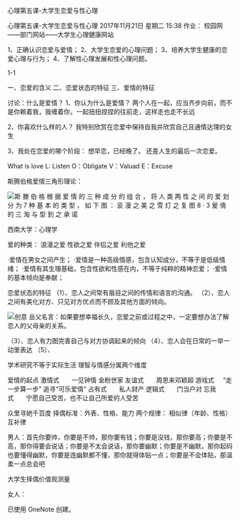 心理第五课-大学生恋爱与性心理

心理第五课-大学生恋爱与性心理
2017年11月21日 星期二
15:38
作业：
校园网——部门网站——大学生心理健康网站

1、正确认识恋爱与爱情；
2、大学生恋爱的心理问题；
3、培养大学生健康的恋爱心理与行为；
4、了解性心理发展和性心理问题。

1-1

一、恋爱的含义
二、恋爱状态的特征
三、爱情的特征

讨论：什么是爱情？
1、你认为什么是爱情？
两个人在一起，应当齐步向前，而不是你赖着我，我缠着你，一起扭扭捏捏的往前走，这样走也走不长远

2、你喜欢什么样的人？
我特别欣赏在恋爱中保持自我并欣赏自己且通情达理的女生

3、我处在恋爱的哪个阶段：
想早恋，已经晚了。
还差人生的最后一次恋爱。

What  is love
L: Listen
O：Obligate
V：Valuad
E：Excuse

斯腾伯格爱情三角形理论：

![斯 滕 伯 格 根 据 爱 情 的 三 种 成 分 的 组 合 ， 将 人 类  两 性 之 间 的 爱 划 分 为 7 种 基 本 的 类 型 ， 如 下 图 ：  衮 漫 之  美 之  雪 灯 之 复  图 8 · 3 爰 倩 的 三 淘 与 型  到 之  承 诺](../_resources/dcdaa148b6a8d4ed0ac7be050c969b47.jpg)

西南大学：心理学

爱的种类：
浪漫之爱
性欲之爱
伴侣之爱
利他之爱

·爱情在男女之间产生；
·爱情是一种高级情感，包含认知成分，不等于是低级情绪；
·爱情有其生理基础，包含性欲和性感在内，不等于纯粹的精神恋爱；
·爱情的基本倾向是奉献；

恋爱状态的特征
（1）、恋人之间常有眉目之间的传情和语言的沟通。
（2）、恋人之间有美化对方、只见对方优点而不顾及其他方面的倾向。

![创意](../_resources/e4ce2250731b982f8cdf750acd5708e8.png) 岳父名言：如果要想幸福长久，恋爱之前或过程之中，一定要想办法了解恋人的父母亲的关系。

（3）、恋人有力图完善自己与对方协调起来的倾向
（4）、恋人会在日常的一举一动里表达
（5）、

学术研究不等于实际生活
理智与情感分属两个维度

爱情的起点
激情式       一见钟情 金粉世家
友谊式       周恩来邓颖超
游戏式     “走一步算一步” 追寻“可乐爱情”
占有式       私人财产
逻辑式       门当户对
忘我式       宁愿自己受苦，也不让自己所爱的人受苦

众里寻她千百度
择偶标准：外表、性格、能力
两个规律：
相似律（年龄、性格）
互补律

男人：首先你要帅，你要是不帅，那你要有钱；你要是没钱，那你要高；你要是不高，那你得要会说话；你要是不太会说话，那你要幽默；你要是不幽默，那你起码也要懂得幽默，你要是连幽默都不懂，那你就得体贴一点；你要是不会体贴，那温柔一点总会吧

大学生择偶价值观测量

女人：

已使用 OneNote 创建。